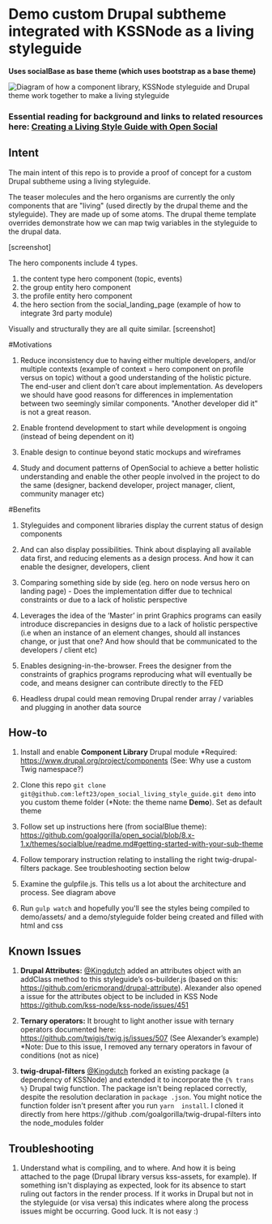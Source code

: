 # Demo custom Drupal subtheme integrated with KSSNode as a living styleguide
**Uses socialBase as base theme (which uses bootstrap as a base theme)**

![Diagram of how a component library, KSSNode styleguide and Drupal theme work together to make a living styleguide](https://raw.githubusercontent.com/left23/open_social_living_style_guide/master/demo/diagram-styleguide.png)

### Essential reading for background and links to related resources here: [Creating a Living Style Guide with Open Social](https://www.getopensocial.com/blog/open-source-technology/creating-living-style-guide-open-social)

## Intent

The main intent of this repo is to provide a proof of concept for a 
custom Drupal subtheme using a living styleguide.

The teaser molecules and the hero organisms are currently the only components
 that are "living" (used directly by the drupal theme and the styleguide). 
 They are made up of some atoms. The drupal theme template overrides 
 demonstrate how we can map twig variables in the styleguide to the drupal data.
 
 [screenshot]
 
 The hero components include 4 types.
 
 1. the content type hero component (topic, events)
 1. the group entity hero component
 1. the profile entity hero component
 1. the hero section from the social_landing_page (example of how to integrate 3rd party module)
  
Visually and structurally they are all quite similar. [screenshot]

 
#Motivations

1. Reduce inconsistency due to having either multiple developers, and/or 
multiple contexts (example of context = hero component on profile versus on topic) without a good understanding of the holistic picture. The end-user and client don’t care about implementation. As developers we should have good reasons for differences in implementation between two seemingly similar components. "Another developer did it" is not 
a great reason.

1. Enable frontend development to start while development is ongoing (instead 
of being dependent on it)

1. Enable design to continue beyond static mockups and wireframes

1. Study and document patterns of OpenSocial to achieve a better holistic 
understanding and enable the other people involved in the project to do the same (designer, backend developer, project manager, client, community manager etc)


#Benefits

1. Styleguides and component libraries display the current status of design 
components

1. And can also display possibilities. Think about displaying all available 
data first, and reducing elements as a design process. And how it 
can enable the designer, developers, client

1. Comparing something side by side (eg. hero on node versus hero on landing page) - Does the implementation differ due to technical constraints or due to a lack of holistic perspective

1. Leverages the idea of the ‘Master’ in print
Graphics programs can easily introduce discrepancies in designs due to a lack of holistic perspective (i.e when an instance of an element changes, should all instances change, or just that one? And how should that be communicated to the developers / client etc)

1. Enables designing-in-the-browser. Frees the designer from the constraints of graphics programs reproducing what will eventually be code, and means designer can contribute directly to the FED

1. Headless drupal could mean removing Drupal render array / variables and 
plugging in another data source

## How-to

1. Install and enable **Component Library** Drupal module
*Required: https://www.drupal.org/project/components (See: Why use a custom 
Twig namespace?)

1. Clone this repo 
`git clone git@github.com:left23/open_social_living_style_guide.git demo`
into you custom theme folder (*Note: the theme name **Demo**). Set as default 
theme

1. Follow set up instructions here (from socialBlue theme): https://github.com/goalgorilla/open_social/blob/8.x-1.x/themes/socialblue/readme.md#getting-started-with-your-sub-theme

1. Follow temporary instruction relating to installing the right 
twig-drupal-filters package. See troubleshooting section below

1. Examine the gulpfile.js. This tells us a lot about the architecture and 
process. See diagram above

1. Run `gulp watch` and hopefully you'll see the styles being 
compiled to demo/assets/ and a demo/styleguide folder being created and 
filled with html and css


## Known Issues

1. **Drupal Attributes:**
[@Kingdutch](https://github.com/Kingdutch) added an attributes object with an
 addClass method to this styleguide’s os-builder.js (based on this: https://github.com/ericmorand/drupal-attribute). 
 Alexander also opened a issue for the attributes object to be included in KSS 
 Node https://github.com/kss-node/kss-node/issues/451

1. **Ternary operators:**
It brought to light another issue with ternary operators documented here:
https://github.com/twigjs/twig.js/issues/507
(See Alexander’s example)
*Note: Due to this issue, I removed any ternary operators in favour of 
conditions (not as nice)

1. **twig-drupal-filters**
[@Kingdutch](https://github.com/Kingdutch) forked an existing package (a 
dependency of KSSNode) and 
extended it to incorporate the `{% trans %}` Drupal twig function. The package 
isn't being replaced correctly, despite the resolution declaration in `package
.json`. You might notice the function folder isn't present after you run `yarn 
install`.
 I cloned it directly from here https://github
 .com/goalgorilla/twig-drupal-filters into the node_modules folder


## Troubleshooting

1. Understand what is compiling, and to where. And how it is being attached 
to the page (Drupal library versus kss-assets, for example). If something isn't 
displaying as expected, look for its absence to start ruling out factors in 
the render process. If it works in Drupal but not in the styleguide (or visa 
versa) this indicates where along the process issues might be occurring. Good
 luck. It is not easy :)
 